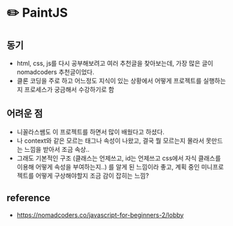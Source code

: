 # ✏️ PaintJS
## 동기
- html, css, js를 다시 공부해보려고 여러 추천글을 찾아보는데, 가장 많은 글이 nomadcoders 추천글이었다.
- 클론 코딩을 주로 하고 어느정도 지식이 있는 상황에서 어떻게 프로젝트를 실행하는지 프로세스가 궁금해서 수강하기로 함
## 어려운 점
- 니꼴라스쌤도 이 프로젝트를 하면서 많이 배웠다고 하셨다.
- <canvas>나 context와 같은 모르는 태그나 속성이 나왔고, 결국 뭘 모르는지 몰라서 못만드는 느낌을 받아서 조금 속상..
- 그래도 기본적인 구조 (클래스는 언제쓰고, id는 언제쓰고 css에서 자식 클래스를 이용해 어떻게 속성을 부여하는지..) 를 알게 된 느낌이라 좋고, 계획 중인 미니프로젝트를 어떻게 구상해야할지 조금 감이 잡히는 느낌?
## reference
- https://nomadcoders.co/javascript-for-beginners-2/lobby